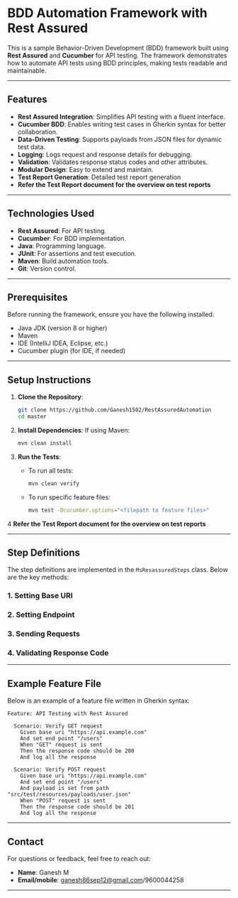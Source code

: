 
# **BDD Automation Framework with Rest Assured**

This is a sample Behavior-Driven Development (BDD) framework built using **Rest Assured** and **Cucumber** for API testing. The framework demonstrates how to automate API tests using BDD principles, making tests readable and maintainable.

---

## **Features**
- **Rest Assured Integration**: Simplifies API testing with a fluent interface.
- **Cucumber BDD**: Enables writing test cases in Gherkin syntax for better collaboration.
- **Data-Driven Testing**: Supports payloads from JSON files for dynamic test data.
- **Logging**: Logs request and response details for debugging.
- **Validation**: Validates response status codes and other attributes.
- **Modular Design**: Easy to extend and maintain.
- **Test Report Generation**: Detailed test report generation
- **Refer the Test Report document for the overview on test reports**

---

## **Technologies Used**
- **Rest Assured**: For API testing.
- **Cucumber**: For BDD implementation.
- **Java**: Programming language.
- **JUnit**: For assertions and test execution.
- **Maven**: Build automation tools.
- **Git**: Version control.

---

## **Prerequisites**
Before running the framework, ensure you have the following installed:
- Java JDK (version 8 or higher)
- Maven
- IDE (IntelliJ IDEA, Eclipse, etc.)
- Cucumber plugin (for IDE, if needed)

---

## **Setup Instructions**
1. **Clone the Repository**:
   ```bash
   git clone https://github.com/Ganesh1502/RestAssuredAutomation
   cd master
   ```

2. **Install Dependencies**:
   If using Maven:
   ```bash
   mvn clean install
   ```

3. **Run the Tests**:
   - To run all tests:
     ```bash
     mvn clean verify
     ```
   - To run specific feature files:
     ```bash
     mvn test -Dcucumber.options="<filepath to feature files>"
     ```
	 
4 **Refer the Test Report document for the overview on test reports**

---


## **Step Definitions**
The step definitions are implemented in the `MsResassuredSteps` class. Below are the key methods:

### **1. Setting Base URI**

### **2. Setting Endpoint**

### **3. Sending Requests**

### **4. Validating Response Code**


---

## **Example Feature File**
Below is an example of a feature file written in Gherkin syntax:

```gherkin
Feature: API Testing with Rest Assured

  Scenario: Verify GET request
    Given base uri "https://api.example.com"
    And set end point "/users"
    When "GET" request is sent
    Then the response code should be 200
    And log all the response

  Scenario: Verify POST request
    Given base uri "https://api.example.com"
    And set end point "/users"
    And payload is set from path "src/test/resources/payloads/user.json"
    When "POST" request is sent
    Then the response code should be 201
    And log all the response
```

---


## **Contact**
For questions or feedback, feel free to reach out:
- **Name**: Ganesh M
- **Email/mobile**: ganesh86sep12@gmail.com/9600044258

---
